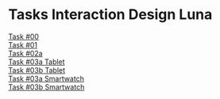 # Tasks Interaction Design Luna
[Task #00](https://www.canva.com/design/DAEKNXZ5ikM/view)<br>
[Task #01](https://github.com/LunaNaima/Interaction-Design-WS-20-21/blob/main/The%20Wallet%20Project_Luna%20Mohr_IXD%2020%2021%204.pdf)<br>
[Task #02a](https://github.com/LunaNaima/Interaction-Design-WS-20-21/wiki/Task-%232)<br>
[Task #03a Tablet](https://github.com/LunaNaima/Interaction-Design-WS-20-21/blob/main/Tablet_3a.pdf)<br>
[Task #03b Tablet](https://www.figma.com/proto/KEMKhmnq8sHNjo14glbX8D/Tablet?node-id=1%3A802&viewport=568%2C401%2C0.19727693498134613&scaling=scale-down)<br>
[Task #03a Smartwatch](https://github.com/LunaNaima/Interaction-Design-WS-20-21/blob/main/smartwatch_3a.pdf)<br>
[Task #03b Smartwatch](https://www.figma.com/proto/kce8VHTGEA8cwgFMOJAYDJ/Smartwatch?node-id=1%3A3&viewport=1549%2C865%2C1.864119291305542&scaling=min-zoom)<br>
